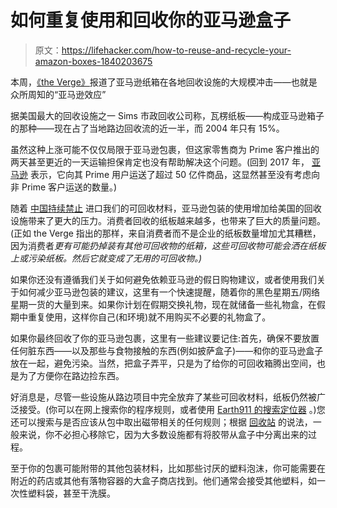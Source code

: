 # 如何重复使用和回收你的亚马逊盒子

> 原文：<https://lifehacker.com/how-to-reuse-and-recycle-your-amazon-boxes-1840203675>

本周，[《the Verge》](https://www.theverge.com/2019/12/2/20986298/cyber-monday-black-friday-amazon-effect-recycling-cardboard-shopping)报道了亚马逊纸箱在各地回收设施的大规模冲击——也就是众所周知的“亚马逊效应”



据美国最大的回收设施之一 Sims 市政回收公司称，瓦楞纸板——构成亚马逊箱子的那种——现在占了当地路边回收流的近一半，而 2004 年只有 15%。

虽然这种上涨可能不仅仅局限于亚马逊包裹，但这家零售商为 Prime 客户推出的两天甚至更近的一天运输担保肯定也没有帮助解决这个问题。(回到 2017 年， [亚马逊](https://www.businesswire.com/news/home/20180102005390/en/) 表示，它向其 Prime 用户运送了超过 50 亿件商品，这显然甚至没有考虑向非 Prime 客户运送的数量。)

随着 [中国持续禁止](https://www.wired.com/story/since-chinas-ban-recycling-in-the-us-has-gone-up-in-flames/) 进口我们的可回收材料，亚马逊包装的使用增加给美国的回收设施带来了更大的压力。消费者回收的纸板越来越多，也带来了巨大的质量问题。(正如 the Verge 指出的那样，来自消费者而不是企业的纸板数量增加尤其糟糕，因为消费者*更有可能扔掉装有其他可回收物的纸箱，这些可回收物可能会洒在纸板上或污染纸板。然后它就变成了无用的可回收物。)*

如果你还没有遵循我们关于如何避免依赖亚马逊的假日购物建议，或者使用我们关于如何减少亚马逊包装的建议，这里有一个快速提醒，随着你的黑色星期五/网络星期一货的大量到来。如果你计划在假期交换礼物，现在就储备一些礼物盒，在假期中重复使用，这样你自己(和环境)就不用购买不必要的礼物盒了。

如果你最终回收了你的亚马逊包裹，这里有一些建议要记住:首先，确保不要放置任何脏东西——以及那些与食物接触的东西(例如披萨盒子)——和你的亚马逊盒子放在一起，避免污染。当然，把盒子弄平，只是为了给你的可回收箱腾出空间，也是为了方便你在路边捡东西。

好消息是，尽管一些设施从路边项目中完全放弃了某些可回收材料，纸板仍然被广泛接受。(你可以在网上搜索你的程序规则，或者使用 [Earth911 的搜索定位器](https://search.earth911.com/) 。)您还可以搜索与是否应该从包中取出磁带相关的任何规则；根据 [回收站](https://livegreen.recyclebank.com/column/because-you-asked/can-i-recycle-cardboard-boxes-with-tape-on-them) 的说法，一般来说，你不必担心移除它，因为大多数设施都有将胶带从盒子中分离出来的过程。

至于你的包裹可能附带的其他包装材料，比如那些讨厌的塑料泡沫，你可能需要在附近的药店或其他有落物容器的大盒子商店找到。他们通常会接受其他塑料，如一次性塑料袋，甚至干洗膜。